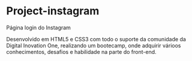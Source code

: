 # Project-instagram

<p>
Página login do Instagram

Desenvolvido em HTML5 e CSS3 com todo o suporte da comunidade da Digital Inovation One, realizando um bootecamp, onde adquirir várioos conhecimentos, desafios e habilidade na parte do front-end.
</p>